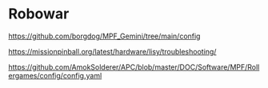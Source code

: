 # Robowar
https://github.com/borgdog/MPF_Gemini/tree/main/config

https://missionpinball.org/latest/hardware/lisy/troubleshooting/

https://github.com/AmokSolderer/APC/blob/master/DOC/Software/MPF/Rollergames/config/config.yaml
